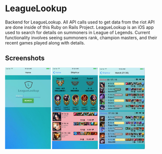 # LeagueLookup
Backend for LeagueLookup.  All API calls used to get data from the riot API are done inside of this Ruby on Rails Project.  LeagueLookup is an iOS app used to search for details on summoners in League of Legends.  Current functionality involves seeing summoners rank, champion masters, and their recent games played along with details.

## Screenshots
<img src="/app/assets/images/screenshots/1.png" style="width: 150px">
<img src="/app/assets/images/screenshots/2.png" style="width: 150px">
<img src="/app/assets/images/screenshots/3.png" style="width: 150px">